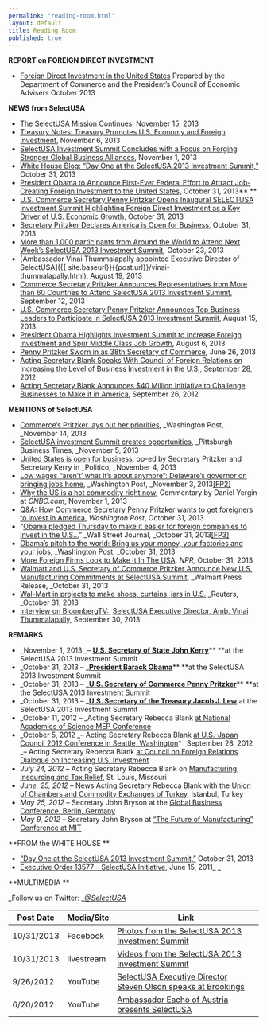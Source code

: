 ```yaml
---
permalink: "reading-room.html"
layout: default
title: Reading Room
published: true
---
```


**REPORT on FOREIGN DIRECT INVESTMENT**

*   [Foreign Direct Investment in the United States](http://www.whitehouse.gov/sites/default/files/docs/cea-doc_2013_foreign_direct_investment_in_the_us.pdf)
Prepared by the Department of Commerce and the President’s Council of Economic Advisers
October 2013

**NEWS from SelectUSA**

*   [The SelectUSA Mission Continues](http://blog.trade.gov/2013/11/15/the-selectusa-mission-continues/), November 15, 2013
*   [Treasury Notes: Treasury Promotes U.S. Economy and Foreign Investment](http://www.treasury.gov/connect/blog/Pages/Treasury-Promotes-U.S.-Economy-and-Foreign-Investment-at-SelectUSA-Summit.aspx), November 6, 2013
*   [SelectUSA Investment Summit Concludes with a Focus on Forging Stronger Global Business Alliances](http://www.commerce.gov/blog/2013/11/01/selectusa-investment-summit-concludes-focus-forging-stronger-global-business-allianc), November 1, 2013
*   [White House Blog: “Day One at the SelectUSA 2013 Investment Summit,”](http://www.whitehouse.gov/blog/2013/10/31/day-one-selectusa-2013-investment-summit) October 31, 2013
*   [President Obama to Announce First-Ever Federal Effort to Attract Job-Creating Foreign Investment to the United States,](http://www.whitehouse.gov/the-press-office/2013/10/31/president-obama-announce-first-ever-federal-effort-attract-job-creating-) October 31, 2013**&nbsp;**
*   [U.S. Commerce Secretary Penny Pritzker Opens Inaugural SELECTUSA Investment Summit Highlighting Foreign Direct Investment as a Key Driver of U.S. Economic Growth](http://www.commerce.gov/news/press-releases/2013/10/31/us-commerce-secretary-penny-pritzker-opens-inaugural-selectusa-invest), October 31, 2013
*   [Secretary Pritzker Declares America is Open for Business](http://www.commerce.gov/blog/2013/10/31/secretary-pritzker-declares-america-open-business), October 31, 2013
*   [More than 1,000 participants from Around the World to Attend Next Week’s SelectUSA 2013 Investment Summit](http://www.commerce.gov/news/press-releases/2013/10/23/more-1000-participants-around-world-attend-next-week%E2%80%99s-selectusa-2013)**,**&nbsp;October 23, 2013
*   [Ambassador Vinai Thummalapally appointed Executive Director of SelectUSA]({{ site.baseurl}}{{post.url}}/vinai-thummalapally.html),&nbsp;August 19, 2013
*   [Commerce Secretary Pritzker Announces Representatives from More than 60 Countries to Attend SelectUSA 2013 Investment Summit](http://www.commerce.gov/news/press-releases/2013/09/12/commerce-secretary-pritzker-announces-representatives-more-60-countri), September 12, 2013
*   [U.S. Commerce Secretary Penny Pritzker Announces Top Business Leaders to Participate in SelectUSA 2013 Investment Summit](http://www.commerce.gov/news/press-releases/2013/08/15/us-commerce-secretary-penny-pritzker-announces-top-business-leaders-p), August 15, 2013
*   [President Obama Highlights Investment Summit to Increase Foreign Investment and Spur Middle Class Job Growth](http://www.commerce.gov/news/press-releases/2013/08/06/president-obama-highlights-investment-summit-increase-foreign-investm), August 6, 2013
*   [Penny Pritzker Sworn in as 38th Secretary of Commerce](http://www.commerce.gov/news/press-releases/2013/06/26/penny-pritzker-sworn-38th-secretary-commerce), June 26, 2013
*   [Acting Secretary Blank Speaks With Council of Foreign Relations on Increasing the Level of Business Investment in the U.S.](http://www.commerce.gov/blog/2012/09/28/acting-secretary-blank-speaks-council-foreign-relations-increasing-level-business-in), September 28, 2012
*   [Acting Secretary Blank Announces $40 Million Initiative to Challenge Businesses to Make it in America](http://www.commerce.gov/blog/2012/09/26/acting-us-commerce-secretary-rebecca-blank-announces-40-million-initiative-challenge), September 26, 2012

**MENTIONS of SelectUSA**

*   [Commerce’s Pritzker lays out her priorities](http://www.washingtonpost.com/business/economy/commerces-pritzker-lays-out-her-priorities/2013/11/13/27a4e322-4ca7-11e3-be6b-d3d28122e6d4_story.html), _Washington Post, _November 14, 2013
*   [SelectUSA investment Summit creates opportunities](http://www.bizjournals.com/pittsburgh/blog/financial-district/2013/11/selectusa-summit-creates-opportunities.html), _Pittsburgh Business Times, _November 5, 2013
*   [United States is open for business](http://www.politico.com/story/2013/11/penny-pritzker-john-kerry-business-99330.html), op-ed by Secretary Pritzker and Secretary Kerry in _Politico, _November 4, 2013
*   [Low wages “aren’t’ what it’s about anymore”: Delaware’s governor on bringing jobs home](http://www.washingtonpost.com/blogs/wonkblog/wp/2013/11/03/low-wages-arent-what-its-about-anymore-delawares-governor-on-bringing-jobs-home/), _Washington Post, _November 3, 2013[[FP2]](https://selectusa.my.commerce.gov/#_msocom_2)&nbsp;
*   [Why the US is a hot commodity right now](http://www.cnbc.com/id/101162823#_gus), Commentary by Daniel Yergin at _CNBC.com_, November 1, 2013
*   [Q&amp;A: How Commerce Secretary Penny Pritzker wants to get foreigners to invest in America](http://www.washingtonpost.com/blogs/wonkblog/wp/2013/10/31/qa-how-commerce-secretary-penny-pritzker-wants-to-get-foreigners-to-invest-in-america/), _Washington Post_, October 31, 2013
*   “[Obama&nbsp;pledged Thursday to make it easier for foreign companies to invest in the U.S…](http://blogs.wsj.com/washwire/2013/10/31/obama-sells-investment-in-the-u-s/)” _Wall Street Journal, _October 31, 2013[[FP3]](https://selectusa.my.commerce.gov/#_msocom_3)&nbsp;
*   [Obama’s pitch to the world: Bring us your money, your factories and your jobs](http://www.washingtonpost.com/business/economy/obamas-pitch-to-the-world-bring-us-your-money-your-factories-and-your-jobs/2013/10/31/96434830-4263-11e3-8b74-d89d714ca4dd_story.html), _Washington Post, _October 31, 2013
*   [More Foreign Firms Look to Make It In The USA](http://www.npr.org/2013/10/31/242145625/more-foreign-firms-look-to-make-it-in-the-usa), _NPR,_ October 31, 2013
*   [Walmart and U.S. Secretary of Commerce Pritzker Announce New U.S. Manufacturing Commitments at SelectUSA Summit](http://www.prnewswire.com/news-releases/walmart-and-us-secretary-of-commerce-pritzker-announce-new-us-manufacturing-commitments-at-selectusa-summit-230050411.html), _Walmart Press Release, _October 31, 2013
*   [Wal-Mart in projects to make shoes, curtains, jars in U.S.](http://www.reuters.com/article/2013/10/31/us-walmart-manufacturing-idUSBRE99U0NF20131031) _Reuters, _October 31, 2013
*   [Interview on BloombergTV: ](http://www.businessweek.com/videos/2013-09-30/selectusa-sees-few-risks-of-shutdown-on-investment)&nbsp;[SelectUSA Executive Director, Amb. Vinai Thummalapally,](http://www.businessweek.com/videos/2013-09-30/selectusa-sees-few-risks-of-shutdown-on-investment) September 30, 2013

**REMARKS**

*   _November 1, 2013 _– [**U.S. Secretary of State John Kerry**](http://www.state.gov/secretary/remarks/2013/11/215051.htm)** **at the SelectUSA 2013 Investment Summit
*   _October 31, 2013 – _[**President Barack Obama**](http://www.whitehouse.gov/the-press-office/2013/10/31/remarks-president-selectusa-investment-summit)** **at the SelectUSA 2013 Investment Summit
*   _October 31, 2013 – _[**U.S. Secretary of Commerce Penny Pritzker**](http://www.commerce.gov/news/secretary-speeches/2013/10/31/remarks-selectusa-2013-investment-summit)** **at the SelectUSA 2013 Investment Summit
*   _October 31, 2013 – _[**U.S. Secretary of the Treasury Jacob J. Lew**](http://www.treasury.gov/press-center/press-releases/Pages/jl2199.aspx) at the SelectUSA 2013 Investment Summit
*   _October 11, 2012 – _Acting Secretary Rebecca Blank [at National Academies of Science MEP Conference](http://www.commerce.gov/news/acting-secretary-speeches/2012/10/11/remarks-national-academies-science-mep-conference)
*   _October 5, 2012 _– Acting Secretary Rebecca Blank [at U.S.-Japan Council 2012 Conference in Seattle, Washington](http://www.commerce.gov/news/acting-secretary-speeches/2012/10/05/remarks-us-japan-council-2012-conference-seattle-washingto)*   _September 28, 2012 _– Acting Secretary Rebecca Blank [at Council on Foreign Relations Dialogue on Increasing U.S. Investment](http://www.commerce.gov/news/acting-secretary-speeches/2012/09/28/remarks-council-foreign-relations-dialogue-increasing-us-i)
*   _July 24, 2012_ – Acting Secretary Rebecca Blank on [Manufacturing, Insourcing and Tax Relief](http://www.commerce.gov/news/acting-secretary-speeches/2012/07/24/remarks-manufacturing-insourcing-and-tax-relief-st-louis-m), St. Louis, Missouri
*   _June, 25, 2012_ – News Acting Secretary Rebecca Blank with the [Union of Chambers and Commodity Exchanges of Turkey](http://www.commerce.gov/news/acting-secretary-speeches/2012/06/25/remarks-union-chambers-and-commodity-exchanges-turkey-ista), Istanbul, Turkey
*   _May 25, 2012_ – Secretary John Bryson at the [Global Business Conference, Berlin, Germany](http://www.commerce.gov/news/secretary-speeches/2012/05/25/remarks-global-business-conference-berlin-germany)
*   _May 9, 2012_ – Secretary John Bryson at [“The Future of Manufacturing” Conference at MIT](http://www.commerce.gov/news/secretary-speeches/2012/05/09/remarks-%E2%80%9C-future-manufacturing%E2%80%9D-conference-mit)

**FROM the WHITE HOUSE **

*   [“Day One at the SelectUSA 2013 Investment Summit,”](http://www.whitehouse.gov/blog/2013/10/31/day-one-selectusa-2013-investment-summit) October 31, 2013 <SPAN style="TEXT-DECORATION: line-through"></span>
*   [Executive Order 13577 – SelectUSA Initiative](http://www.whitehouse.gov/the-press-office/2011/06/15/executive-order-selectusa-initiative), June 15, 2011_ _

**MULTIMEDIA **

_Follow us on Twitter: _[_@SelectUSA_](http://www.twitter.com/selectusa)

| Post Date | Media/Site  | Link |   
|---|---|---|
| 10/31/2013  | Facebook  |  [Photos from the SelectUSA 2013 Investment Summit](https://www.facebook.com/media/set/?set=a.10151979937052641.1073741825.123043532640&amp;type=1) |  
| 10/31/2013  | livestream  |  [Videos from the SelectUSA 2013 Investment Summit](http://new.livestream.com/accounts/4828334/selectUSA2013) |
| 9/26/2012 | YouTube | [SelectUSA Executive Director Steven Olson speaks at Brookings](http://www.youtube.com/watch?v=2MBwoySSa_w&amp;feature=related) |
| 6/20/2012 | YouTube | [Ambassador Eacho of Austria presents SelectUSA](http://www.youtube.com/watch?v=_sj_61Q1fg8) |